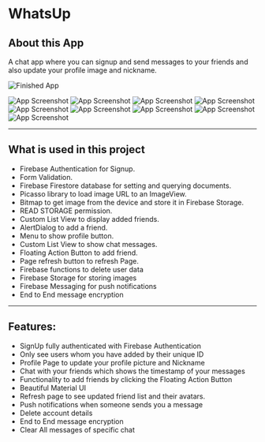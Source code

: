 # WhatsUp


## About this App

A chat app where you can signup and send messages to your friends and also update your profile image and nickname.

![Finished App](https://cdn.discordapp.com/attachments/283947045163630593/816209300233256990/20210302_125351.gif)

![App Screenshot](https://media.discordapp.net/attachments/283947045163630593/819113705358622760/Screenshot_20210310-120043.jpg?width=297&height=660)
![App Screenshot](https://media.discordapp.net/attachments/283947045163630593/819113705161752606/Screenshot_20210310-131009.jpg?width=297&height=660)
![App Screenshot](https://media.discordapp.net/attachments/283947045163630593/819113704930279434/Screenshot_20210309-172636.jpg?width=297&height=660)
![App Screenshot](https://media.discordapp.net/attachments/283947045163630593/818443062501834762/Screenshot_20210308-161828.jpg?width=297&height=660)
![App Screenshot](https://media.discordapp.net/attachments/283947045163630593/818443062283468830/Screenshot_20210308-161820__01.jpg?width=297&height=660)
![App Screenshot](https://media.discordapp.net/attachments/283947045163630593/818443061926559765/Screenshot_20210308-161836.jpg?width=297&height=660)
![App Screenshot](https://media.discordapp.net/attachments/283947045163630593/816201525197668412/Screenshot_20210302-122312.jpg?width=297&height=660)
![App Screenshot](https://media.discordapp.net/attachments/283947045163630593/814192943317254194/Screenshot_20210224-192801.jpg?width=297&height=660)
![App Screenshot](https://media.discordapp.net/attachments/283947045163630593/814192942871871508/Screenshot_20210224-192709.jpg?width=297&height=660)


---

## What is used in this project

- Firebase Authentication for Signup.
- Form Validation.
- Firebase Firestore database for setting and querying documents.
- Picasso library to load image URL to an ImageView.
- Bitmap to get image from the device and store it in Firebase Storage.
- READ STORAGE permission.
- Custom List View to display added friends.
- AlertDialog to add a friend.
- Menu to show profile button.
- Custom List View to show chat messages.
- Floating Action Button to add friend.
- Page refresh button to refresh Page.
- Firebase functions to delete user data
- Firebase Storage for storing images
- Firebase Messaging for push notifications
- End to End message encryption



---

## Features:

- SignUp fully authenticated with Firebase Authentication
- Only see users whom you have added by their unique ID
- Profile Page to update your profile picture and Nickname
- Chat with your friends which shows the timestamp of your messages
- Functionality to add friends by clicking the Floating Action Button
- Beautiful Material UI
- Refresh page to see updated friend list and their avatars.
- Push notifications when someone sends you a message
- Delete account details
- End to End message encryption
- Clear All messages of specific chat
